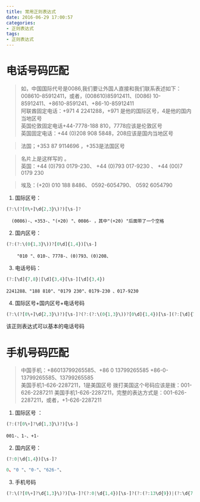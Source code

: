 ```yaml
---
title: 常用正则表达式
date: 2016-06-29 17:00:57
categories: 
- 正则表达式
tags:
- 正则表达式
---
```

# 电话号码匹配
>如，中国国际代号是0086,我们要让外国人直接和我们联系表述如下：008610-85912411，或者，(008610)85912411、(0086) 10-85912411、+8610-8591241、+86-10-85912411  
阿联酋固定电话：+971 4 2241288，+971 是他的国际区号，4是他的国内当地区号     
英国伦敦固定电话+44-7778-188 810，7778应该是伦敦区号  
英国固定电话：+44 (0)208 908 5848，208应该是国内当地区号

>法国；+353 87 9114696 ，+353是法国区号


>名片上是这样写的 。  
英国：+44 (0)793 0179-230、
 +44 (0)793 017-9230 、
+44 (00)7 0179 230


>埃及：(+20) 010 188 8486、
0592-6054790、
0592 6054790

<!-- more -->
1. 国际区号：
```js
(?:\(?[0\+]\d{2,3}\)?)[\s-]?
```
```objc
  (0086)-、+353-、"(+20) "、0086- ，其中"(+20) "后面带了一个空格
```
2. 国内区号：
```js
(?:(?:\(0{1,3}\))?[0\d]{1,4})[\s-]
```
```objc
    "010 "、010-、7778-、(0)793、(0)208、
```
3. 电话号码：
```js
(?:[\d]{7,8}|[\d]{3,4}[\s-][\d]{3,4})
```
``` objc
2241288、"188 810"、"0179 230"、0179-230 、017-9230
```
4. 国际区号+国内区号+电话号码
```js
(?:\(?[0\+]\d{2,3}\)?)[\s-]?(?:(?:\(0{1,3}\))?[0\d]{1,4})[\s-](?:[\d]{7,8}|[\d]{3,4}[\s-][\d]{3,4})
```
该正则表达式可以基本的电话号码


# 手机号码匹配
  >中国手机：+86013799265585、+86 0 13799265585
  +86-0-13799265585、13799265585  
美国手机1-626-2287211，1是美国区号
拨打美国这个号码应该是拨：001-626-2287211
美国手机1-626-2287211，完整的表达方式是：001-626-2287211，或者，+1-626-2287211  

1. 国际区号 ：
```js
(?:(?[0\+]?\d{1,3}\)?)[\s-]
```
```objc
001-、1-、+1-
```
2. 国内区号：
```js
(?:0|\d{1,4})[\s-]?
```
  ```js
  0、"0 "、"0-"、"626-"、
  ```
3. 手机号码
  ```js
(?:\(?[0\+]?\d{1,3}\)?)[\s-]?(?:0|\d{1,4})[\s-]?(?:(?:13\d{9})|(?:\d{7,8}))
```

